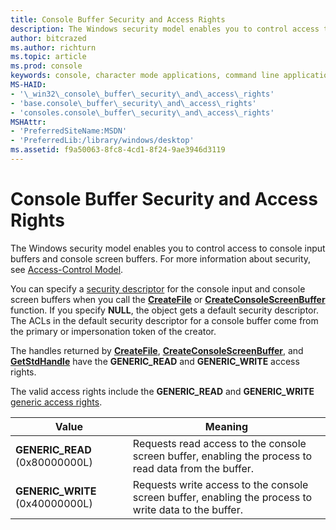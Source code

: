 ```yaml
---
title: Console Buffer Security and Access Rights
description: The Windows security model enables you to control access to console input buffers and console screen buffers. For more information about security, see Access-Control Model.
author: bitcrazed
ms.author: richturn
ms.topic: article
ms.prod: console
keywords: console, character mode applications, command line applications, terminal applications, console api
MS-HAID:
- '\_win32\_console\_buffer\_security\_and\_access\_rights'
- 'base.console\_buffer\_security\_and\_access\_rights'
- 'consoles.console\_buffer\_security\_and\_access\_rights'
MSHAttr:
- 'PreferredSiteName:MSDN'
- 'PreferredLib:/library/windows/desktop'
ms.assetid: f9a50063-8fc8-4cd1-8f24-9ae3946d3119
---
```


# Console Buffer Security and Access Rights


The Windows security model enables you to control access to console input buffers and console screen buffers. For more information about security, see [Access-Control Model](https://msdn.microsoft.com/library/windows/desktop/aa374876).

You can specify a [security descriptor](https://msdn.microsoft.com/library/windows/desktop/aa379563) for the console input and console screen buffers when you call the [**CreateFile**](https://msdn.microsoft.com/library/windows/desktop/aa363858) or [**CreateConsoleScreenBuffer**](createconsolescreenbuffer.md) function. If you specify **NULL**, the object gets a default security descriptor. The ACLs in the default security descriptor for a console buffer come from the primary or impersonation token of the creator.

The handles returned by [**CreateFile**](https://msdn.microsoft.com/library/windows/desktop/aa363858), [**CreateConsoleScreenBuffer**](createconsolescreenbuffer.md), and [**GetStdHandle**](getstdhandle.md) have the **GENERIC\_READ** and **GENERIC\_WRITE** access rights.

The valid access rights include the **GENERIC\_READ** and **GENERIC\_WRITE** [generic access rights](https://msdn.microsoft.com/library/windows/desktop/aa446632).


| Value                            | Meaning                                                                                               |
|----------------------------------|-------------------------------------------------------------------------------------------------------|
| **GENERIC\_READ** (0x80000000L)  | Requests read access to the console screen buffer, enabling the process to read data from the buffer. |
| **GENERIC\_WRITE** (0x40000000L) | Requests write access to the console screen buffer, enabling the process to write data to the buffer. |










